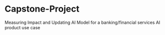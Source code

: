 # Capstone-Project
Measuring Impact and Updating AI Model for a banking/financial services AI product use case
